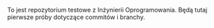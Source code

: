 To jest repozytorium testowe z Inżynierii Oprogramowania.
Będą tutaj pierwsze próby dotyczące commitów i branchy.

